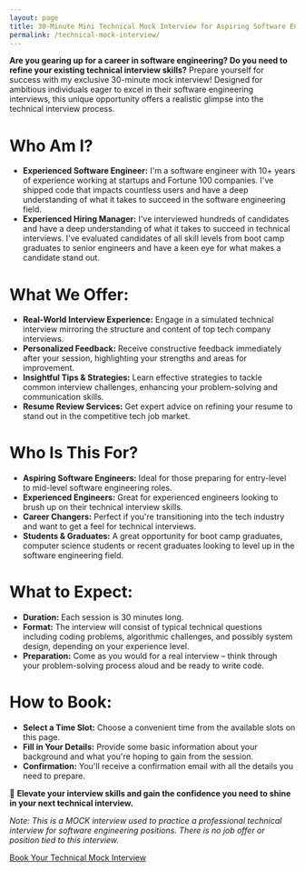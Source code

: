 ```yaml
---
layout: page
title: 30-Minute Mini Technical Mock Interview for Aspiring Software Engineers
permalink: /technical-mock-interview/
---
```


**Are you gearing up for a career in software engineering? Do you need to refine your existing technical interview skills?** Prepare yourself for success with my exclusive 30-minute mock interview! Designed for ambitious individuals eager to excel in their software engineering interviews, this unique opportunity offers a realistic glimpse into the technical interview process.

# Who Am I?

- **Experienced Software Engineer:** I'm a software engineer with 10+ years of experience working at startups and Fortune 100 companies. I've shipped code that impacts countless users and have a deep understanding of what it takes to succeed in the software engineering field.
- **Experienced Hiring Manager:** I've interviewed hundreds of candidates and have a deep understanding of what it takes to succeed in technical interviews. I've evaluated candidates of all skill levels from boot camp graduates to senior engineers and have a keen eye for what makes a candidate stand out.

# What We Offer:

- **Real-World Interview Experience:** Engage in a simulated technical interview mirroring the structure and content of top tech company interviews.
- **Personalized Feedback:** Receive constructive feedback immediately after your session, highlighting your strengths and areas for improvement.
- **Insightful Tips & Strategies:** Learn effective strategies to tackle common interview challenges, enhancing your problem-solving and communication skills.
- **Resume Review Services:** Get expert advice on refining your resume to stand out in the competitive tech job market.

# Who Is This For?

- **Aspiring Software Engineers:** Ideal for those preparing for entry-level to mid-level software engineering roles.
- **Experienced Engineers:** Great for experienced engineers looking to brush up on their technical interview skills.
- **Career Changers:** Perfect if you're transitioning into the tech industry and want to get a feel for technical interviews.
- **Students & Graduates:** A great opportunity for boot camp graduates, computer science students or recent graduates looking to level up in the software engineering field.

# **What to Expect:**

- **Duration:** Each session is 30 minutes long.
- **Format:** The interview will consist of typical technical questions including coding problems, algorithmic challenges, and possibly system design, depending on your experience level.
- **Preparation:** Come as you would for a real interview – think through your problem-solving process aloud and be ready to write code.

# **How to Book:**

- **Select a Time Slot:** Choose a convenient time from the available slots on this page.
- **Fill in Your Details:** Provide some basic information about your background and what you're hoping to gain from the session.
- **Confirmation:** You'll receive a confirmation email with all the details you need to prepare.

🌟 **Elevate your interview skills and gain the confidence you need to shine in your next technical interview.**

_Note: This is a MOCK interview used to practice a professional technical interview for software engineering positions. There is no job offer or position tied to this interview._

<a href="/calendly-technical-mock-interview/" class="btn btn-primary" style="width: 100%">Book Your Technical Mock Interview</a>
